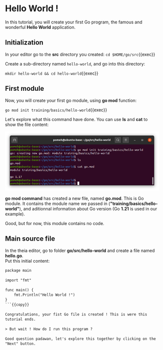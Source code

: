 # Hello World !

In this tutorial, you will create your first Go program, the famous and wonderful **Hello World** application.

## Initialization

In your editor go to the **src** directory you created: `cd $HOME/go/src`{{exec}}

Create a sub-directory named `hello-world`, and go into this directory:

`mkdir hello-world && cd hello-world`{{exec}}

## First module

Now, you will create your first go module, using **go mod** function:

`go mod init training/basics/hello-world`{{exec}}

Let's explore what this command have done. You can use **ls** and **cat** to show the file content:

![Scan results](./images/go-mod.png)

**go mod command** has created a new file, named **go.mod**. This is Go module. It contains the module name we passed in (**"training/basics/hello-world"**), and aditionnal information about Go version (Go **1.21** is used in our example).

Good, but for now, this module contains no code.

## Main source file

In the theia editor, go to folder **go/src/hello-world** and create a file named **hello.go**.  
Put this initial content:  

```
package main

import "fmt"

func main() {
    fmt.Println("Hello World !")
}
```{{copy}}

Congratulations, your fist Go file is created ! This is were this tutorial ends.

> But wait ! How do I run this program ?

Good question padawan, let's explore this together by clicking on the "Next" button.
